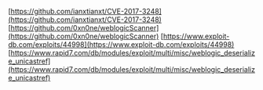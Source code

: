 [https://github.com/ianxtianxt/CVE-2017-3248](https://github.com/ianxtianxt/CVE-2017-3248)
[https://github.com/0xn0ne/weblogicScanner](https://github.com/0xn0ne/weblogicScanner)
[https://www.exploit-db.com/exploits/44998](https://www.exploit-db.com/exploits/44998)
[https://www.rapid7.com/db/modules/exploit/multi/misc/weblogic_deserialize_unicastref](https://www.rapid7.com/db/modules/exploit/multi/misc/weblogic_deserialize_unicastref)
